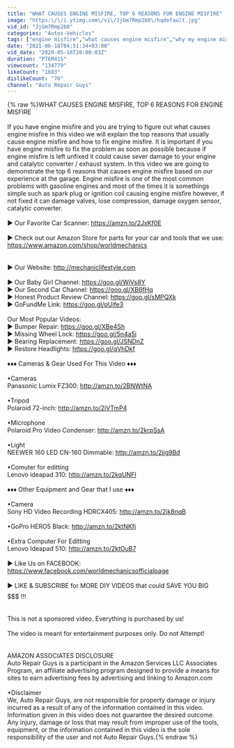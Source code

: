 ```yaml
---
title: "WHAT CAUSES ENGINE MISFIRE, TOP 6 REASONS FOR ENGINE MISFIRE"
image: "https:\/\/i.ytimg.com\/vi\/JjGm7Rmp2b0\/hqdefault.jpg"
vid_id: "JjGm7Rmp2b0"
categories: "Autos-Vehicles"
tags: ["engine misfire","what causes engine misfire","why my engine misfire"]
date: "2021-06-18T04:51:34+03:00"
vid_date: "2020-05-16T20:00:03Z"
duration: "PT6M41S"
viewcount: "134779"
likeCount: "1603"
dislikeCount: "70"
channel: "Auto Repair Guys"
---
```

{% raw %}WHAT CAUSES ENGINE MISFIRE, TOP 6 REASONS FOR ENGINE MISFIRE<br /><br />If you have engine misfire and you are trying to figure out what causes engine misfire in this video we will explain the top reasons that usually cause engine misfire and how to fix engine misfire. It is important if you have engine misfire to fix the problem as soon as possible because if engine misfire is left unfixed it could cause sever damage to your engine and catalytic converter / exhaust system. In this video we are going to demonstrate the top 6 reasons that causes engine misfire based on our experience at the garage. Engine misfire is one of the most common problems with gasoline engines and most of the times it is somethings simple such as spark plug or ignition coil causing engine misfire however, if not fixed it can damage valves, lose compression, damage oxygen sensor, catalytic converter.<br /><br />► Our Favorite Car Scanner: <a rel="nofollow" target="blank" href="https://amzn.to/2JxKf0E">https://amzn.to/2JxKf0E</a><br /><br />► Check out our Amazon Store for parts for your car and tools that we use: <a rel="nofollow" target="blank" href="https://www.amazon.com/shop/worldmechanics">https://www.amazon.com/shop/worldmechanics</a><br /><br /><br />► Our Website: <a rel="nofollow" target="blank" href="http://mechaniclifestyle.com">http://mechaniclifestyle.com</a><br /><br />► Our Baby Girl Channel: <a rel="nofollow" target="blank" href="https://goo.gl/WiVs8Y">https://goo.gl/WiVs8Y</a><br />► Our Second Car Channel: <a rel="nofollow" target="blank" href="https://goo.gl/XB6fHq">https://goo.gl/XB6fHq</a><br />► Honest Product Review Channel: <a rel="nofollow" target="blank" href="https://goo.gl/sMPQXk">https://goo.gl/sMPQXk</a><br />► GoFundMe Link: <a rel="nofollow" target="blank" href="https://goo.gl/pUife3">https://goo.gl/pUife3</a><br /><br />Our Most Popular Videos:<br />► Bumper Repair: <a rel="nofollow" target="blank" href="https://goo.gl/XBe4Sh">https://goo.gl/XBe4Sh</a><br />► Missing Wheel Lock: <a rel="nofollow" target="blank" href="https://goo.gl/5n4a5i">https://goo.gl/5n4a5i</a><br />► Bearing Replacement: <a rel="nofollow" target="blank" href="https://goo.gl/JSNDnZ">https://goo.gl/JSNDnZ</a><br />► Restore Headlights: <a rel="nofollow" target="blank" href="https://goo.gl/qVhDkf">https://goo.gl/qVhDkf</a><br /><br />♦♦♦ Cameras &amp; Gear Used For This Video ♦♦♦<br /><br />•Cameras<br />Panasonic Lumix FZ300: <a rel="nofollow" target="blank" href="http://amzn.to/2BNWtNA">http://amzn.to/2BNWtNA</a><br /><br />•Tripod<br />Polaroid 72-inch: <a rel="nofollow" target="blank" href="http://amzn.to/2iVTmP4">http://amzn.to/2iVTmP4</a><br /><br />•Microphone<br />Polaroid Pro Video Condenser: <a rel="nofollow" target="blank" href="http://amzn.to/2krpSsA">http://amzn.to/2krpSsA</a><br /><br />•Light<br />NEEWER 160 LED CN-160 Dimmable: <a rel="nofollow" target="blank" href="http://amzn.to/2jjg9Bd">http://amzn.to/2jjg9Bd</a><br /><br />•Comuter for editting<br />Lenovo ideapad 310: <a rel="nofollow" target="blank" href="http://amzn.to/2kqUNFl">http://amzn.to/2kqUNFl</a><br /><br />♦♦♦ Other Equipment and Gear that I use ♦♦♦<br /><br />•Camera<br />Sony HD Video Recording HDRCX405: <a rel="nofollow" target="blank" href="http://amzn.to/2jk8nqB">http://amzn.to/2jk8nqB</a><br /><br />•GoPro HERO5 Black: <a rel="nofollow" target="blank" href="http://amzn.to/2ktNKfj">http://amzn.to/2ktNKfj</a><br /><br />•Extra Computer For Editting<br />Lenovo Ideapad 510: <a rel="nofollow" target="blank" href="http://amzn.to/2ktOuB7">http://amzn.to/2ktOuB7</a><br /><br />► Like Us on FACEBOOK: <a rel="nofollow" target="blank" href="https://www.facebook.com/worldmechanicsofficialpage">https://www.facebook.com/worldmechanicsofficialpage</a> <br /><br />► LIKE &amp; SUBSCRIBE for MORE DIY VIDEOS that could SAVE YOU BIG $$$$$$$ !!!<br /><br /><br />This is not a sponsored video. Everything is purchased by us!<br /><br />The video is meant for entertainment purposes only. Do not Attempt!<br /><br /><br />AMAZON ASSOCIATES DISCLOSURE<br />Auto Repair Guys is a participant in the Amazon Services LLC Associates Program, an affiliate advertising program designed to provide a means for sites to earn advertising fees by advertising and linking to Amazon.com<br /><br />*Disclaimer<br />We, Auto Repair Guys, are not responsible for property damage or injury incurred as a result of any of the information contained in this video. Information given in this video does not guarantee the desired outcome. Any injury, damage or loss that may result from improper use of the tools, equipment, or the information contained in this video is the sole responsibility of the user and not Auto Repair Guys.{% endraw %}
